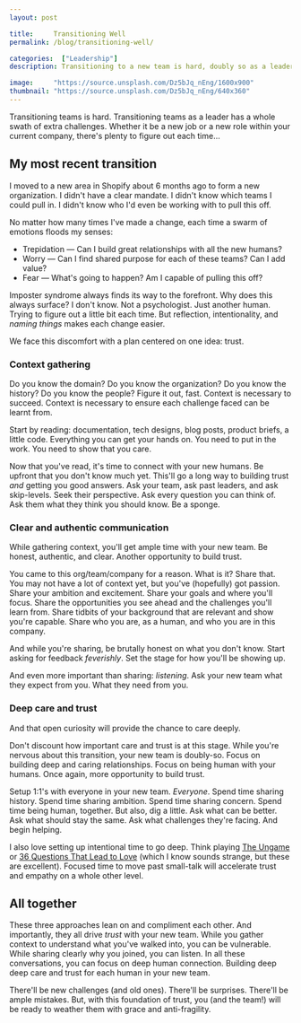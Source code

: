 ```yaml
---
layout: post

title:     Transitioning Well
permalink: /blog/transitioning-well/

categories:  ["Leadership"]
description: Transitioning to a new team is hard, doubly so as a leader.

image:     "https://source.unsplash.com/Dz5bJq_nEng/1600x900"
thumbnail: "https://source.unsplash.com/Dz5bJq_nEng/640x360"
---
```


Transitioning teams is hard. Transitioning teams as a leader has a whole swath of extra challenges. Whether it be a new job or a new role within your current company, there's plenty to figure out each time&hellip;

## My most recent transition

I moved to a new area in Shopify about 6 months ago to form a new organization. I didn't have a clear mandate. I didn't know which teams I could pull in. I didn't know who I'd even be working with to pull this off.

No matter how many times I've made a change, each time a swarm of emotions floods my senses:

- Trepidation — Can I build great relationships with all the new humans?
- Worry — Can I find shared purpose for each of these teams? Can I add value?
- Fear — What's going to happen? Am I capable of pulling this off?

Imposter syndrome always finds its way to the forefront. Why does this always surface? I don't know. Not a psychologist. Just another human. Trying to figure out a little bit each time. But reflection, intentionality, and _naming things_ makes each change easier.

We face this discomfort with a plan centered on one idea: trust.

### Context gathering

Do you know the domain? Do you know the organization? Do you know the history? Do you know the people? Figure it out, fast. Context is necessary to succeed. Context is necessary to ensure each challenge faced can be learnt from.

Start by reading: documentation, tech designs, blog posts, product briefs, a little code. Everything you can get your hands on. You need to put in the work. You need to show that you care.

Now that you've read, it's time to connect with your new humans. Be upfront that you don't know much yet. This'll go a long way to building trust _and_ getting you good answers. Ask your team, ask past leaders, and ask skip-levels. Seek their perspective. Ask every question you can think of. Ask them what they think you should know. Be a sponge.

### Clear and authentic communication

While gathering context, you'll get ample time with your new team. Be honest, authentic, and clear. Another opportunity to build trust.

You came to this org/team/company for a reason. What is it? Share that. You may not have a lot of context yet, but you've (hopefully) got passion. Share your ambition and excitement. Share your goals and where you'll focus. Share the opportunities you see ahead and the challenges you'll learn from. Share tidbits of your background that are relevant and show you're capable. Share who you are, as a human, and who you are in this company.

And while you're sharing, be brutally honest on what you don't know. Start asking for feedback _feverishly_. Set the stage for how you'll be showing up.

And even more important than sharing: _listening_. Ask your new team what they expect from you. What they need from you.

### Deep care and trust

And that open curiosity will provide the chance to care deeply.

Don't discount how important care and trust is at this stage. While you're nervous about this transition, your new team is doubly-so. Focus on building deep and caring relationships. Focus on being human with your humans. Once again, more opportunity to build trust.

Setup 1:1's with everyone in your new team. _Everyone_. Spend time sharing history. Spend time sharing ambition. Spend time sharing concern. Spend time being human, together. But also, dig a little. Ask what can be better. Ask what should stay the same. Ask what challenges they're facing. And begin helping.

I also love setting up intentional time to go deep. Think playing [The Ungame](https://en.wikipedia.org/wiki/The_Ungame) or [36 Questions That Lead to Love](https://www.nytimes.com/2015/01/09/style/no-37-big-wedding-or-small.html) (which I know sounds strange, but these are excellent). Focused time to move past small-talk will accelerate trust and empathy on a whole other level.

## All together

These three approaches lean on and compliment each other. And importantly, they all drive _trust_ with your new team. While you gather context to understand what you've walked into, you can be vulnerable. While sharing clearly why you joined, you can listen. In all these conversations, you can focus on deep human connection. Building deep deep care and trust for each human in your new team.

There'll be new challenges (and old ones). There'll be surprises. There'll be ample mistakes. But, with this foundation of trust, you (and the team!) will be ready to weather them with grace and anti-fragility.
